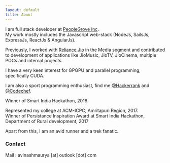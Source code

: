 ```yaml
---
layout: default
title: About
---
```

I am full stack developer at [PeopleGrove Inc](https://www.peoplegrove.com).  
My work mostly includes the Javascript web-stack (NodeJs, SailsJs, ExpressJs, ReactJs & AngularJs).

Previously, I worked with [Reliance Jio](https://www.jio.com/) in the Media segment and contributed to development of applications like JioMusic, JioTV, JioCinema, multiple POCs and internal projects.

I have a very keen interest for GPGPU and parallel programming, specifically CUDA.

I am also a sport programming enthusiast, find me [@Hackerrank](https://www.hackerrank.com/mauryaavinash95?hr_r=1) and [@Codechef](codechef.com/users/mauryaavinash9).	

Winner of Smart India Hackathon, 2018.

Represented my college at ACM-ICPC, Amritapuri Region, 2017.    
Winner of Persistance Inspiration Award at Smart India Hackathon, Department of Rural development, 2017     

Apart from this, I am an avid runner and a trek fanatic.  

### Contact
Mail : avinashmaurya [at] outlook [dot] com
